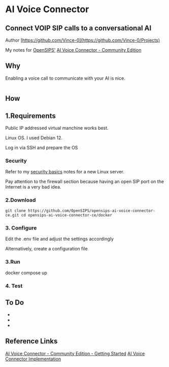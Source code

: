 # AI Voice Connector
## Connect VOIP SIP calls to a conversational AI

Author [https://github.com/Vince-0](https://github.com/Vince-0/Projects)

My notes for [OpenSIPS'](https://opensips.org/) [AI Voice Connector - Community Edition](https://github.com/OpenSIPS/opensips-ai-voice-connector-ce)

## Why
Enabling a voice call to communicate with your AI is nice.

<p align="center">
<img src="" />
</p>

## How

## 1.Requirements
Public IP addressed virtual manchine works best.

Linux OS. I used Debian 12.

Log in via SSH and prepare the OS

### Security
Refer to my [security basics](https://github.com/Vince-0/Security-Basics) notes for a new Linux server.

Pay attention to the firewall section because having an open SIP port on the Internet is a very bad idea.



### 2.Download

`git clone https://github.com/OpenSIPS/opensips-ai-voice-connector-ce.git
cd opensips-ai-voice-connector-ce/docker`

### 3. Configure
Edit the .env file and adjust the settings accordingly

Alternatively, create a configuration file

### 3.Run
docker compose up

### 4. Test


## To Do

-
-
-

## Reference Links
[AI Voice Connector - Community Edition - Getting Started](https://github.com/OpenSIPS/opensips-ai-voice-connector-ce)
[AI Voice Connector Implementation](https://github.com/OpenSIPS/opensips-ai-voice-connector-ce/blob/main/docs/implementation.md)
